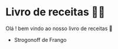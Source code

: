 # Livro de receitas :man_cook: 

Olá  ! bem vindo ao nosso livro de receitas :wave: 

- Strogonoff de Frango 
